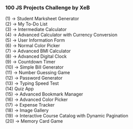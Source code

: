 ### 100 JS Projects Challenge by XeB

(1) -> Student Marksheet Generator<br>
(2) -> My To-Do List<br>
(3) -> Intermediate Calculator<br>
(4) -> Advanced Calculator with Currency Conversion<br>
(5) -> User Information Form<br>
(6) -> Normal Color Picker<br>
(7) -> Advanced BMI Calculator<br>
(8) -> Advanced Digital Clock<br>
(9) -> Countdown Timer<br>
(10) -> Simple Bill Generator<br>
(11) -> Number Guessing Game<br>
(12) -> Password Generator<br>
(13) -> Typing Speed Test<br>
(14) Quiz App<br>
(15) -> Advanced Bookmark Manager<br>
(16) -> Advanced Color Picker<br>
(17) -> Expense Tracker<br>
(18) -> Image Gallery<br>
(19) -> Interactive Course Catalog with Dynamic Pagination<br>
(20) -> Memory Card Game<br>
